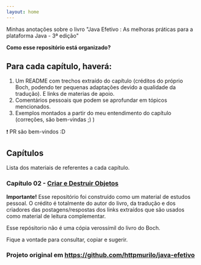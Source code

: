 ```yaml
---
layout: home
---
```


Minhas anotações sobre o livro "Java Efetivo : As melhoras práticas para a plataforma Java - 3ª edição"

**Como esse repositório está organizado?**

## Para cada capítulo, haverá:

1. Um README com trechos extraído do capítulo (créditos do próprio Boch, podendo ter pequenas adaptações devido a qualidade da tradução). E links de materias de apoio.
2. Comentários pessoais que podem se aprofundar em tópicos mencionados.
3. Exemplos montados a partir do meu entendimento do capítulo (correções, são bem-vindas ;) )


:heavy_exclamation_mark: PR são bem-vindos :D

## Capítulos

Lista dos materiais de referentes a cada capítulo.

### Capítulo 02 - [Criar e Destruir Objetos](./cap02_objetos/README.md)

**Importante!**
Esse repositório foi construído como um material de estudos pessoal. O crédito é totalmente do autor do livro, da tradução e dos criadores das postagens/respostas dos links extraídos que são usados como material de leitura complementar.

Esse repósitorio não é uma cópia verossímil do livro do Boch.

Fique a vontade para consultar, copiar e sugerir.

### Projeto original em https://github.com/httpmurilo/java-efetivo